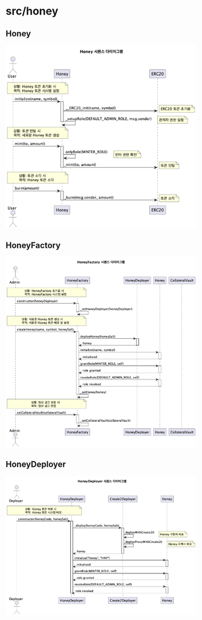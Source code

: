 # src/honey

## Honey
![Honey Sequence Diagram](diag-images/honey/Honey_Sequence.png)

## HoneyFactory
![HoneyFactory Sequence Diagram](diag-images/honey/HoneyFactory_Sequence.png)

## HoneyDeployer
![HoneyDeployer Sequence Diagram](diag-images/honey/HoneyDeployer_Sequence.png) 
